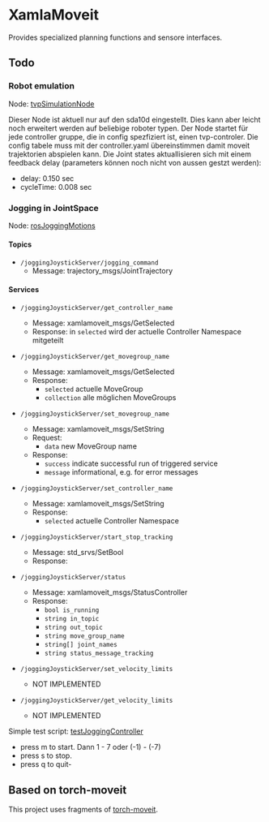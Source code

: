 # XamlaMoveit

Provides specialized planning functions and sensore interfaces.

## Todo

### Robot emulation

Node: [tvpSimulationNode](https://github.com/Xamla/Rosvita.Control/blob/master/lua/xamlamoveit/actionNodes/tvpSimulationNode.lua)

Dieser Node ist aktuell nur auf den sda10d eingestellt. Dies kann aber leicht noch erweitert werden auf beliebige roboter typen.
Der Node startet für jede controller gruppe, die in config spezfiziert ist, einen tvp-controler.
Die config tabele muss mit der controller.yaml übereinstimmen damit moveit trajektorien abspielen kann.
Die Joint states aktuallisieren sich mit einem feedback delay (parameters können noch nicht von aussen gestzt werden):

- delay: 0.150 sec
- cycleTime: 0.008 sec

### Jogging in JointSpace

 Node: [rosJoggingMotions](https://github.com/Xamla/Rosvita.Control/blob/master/lua/xamlamoveit/actionNodes/rosJoggingMotions.lua)

#### Topics

- ```/joggingJoystickServer/jogging_command```
  - Message: trajectory_msgs/JointTrajectory

#### Services

- ```/joggingJoystickServer/get_controller_name```
  - Message: xamlamoveit_msgs/GetSelected
  - Response: in `selected` wird der actuelle Controller Namespace mitgeteilt

- ```/joggingJoystickServer/get_movegroup_name```
  - Message: xamlamoveit_msgs/GetSelected
  - Response:
    - `selected` actuelle MoveGroup
    - `collection` alle möglichen MoveGroups

- ```/joggingJoystickServer/set_movegroup_name```
  - Message: xamlamoveit_msgs/SetString
  - Request:
    - `data` new MoveGroup name
  - Response:
    - `success`  indicate successful run of triggered service
    - `message` informational, e.g. for error messages

- ```/joggingJoystickServer/set_controller_name```
  - Message: xamlamoveit_msgs/SetString
  - Response:
    - `selected` actuelle Controller Namespace

- ```/joggingJoystickServer/start_stop_tracking```
  - Message: std_srvs/SetBool
  - Response:

- ```/joggingJoystickServer/status```
  - Message: xamlamoveit_msgs/StatusController
  - Response:
    - ```bool is_running```
    - ```string in_topic```
    - ```string out_topic```
    - ```string move_group_name```
    - ```string[] joint_names```
    - ```string status_message_tracking```

- ```/joggingJoystickServer/set_velocity_limits```
  - NOT IMPLEMENTED

- ```/joggingJoystickServer/get_velocity_limits```
  - NOT IMPLEMENTED

Simple test script: [testJoggingController](https://github.com/Xamla/Rosvita.Control/blob/master/lua/xamlamoveit/tests/testJoggingController.lua)

- press m to start. Dann 1 - 7 oder (-1) - (-7)
- press s to stop.
- press q to quit-

## Based on torch-moveit

This project uses fragments of [torch-moveit](https://github.com/xamla/torch-moveit).
